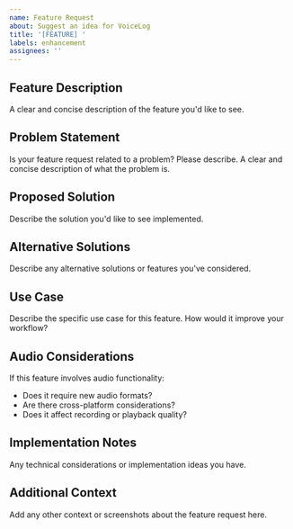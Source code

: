 ```yaml
---
name: Feature Request
about: Suggest an idea for VoiceLog
title: '[FEATURE] '
labels: enhancement
assignees: ''
---
```


## Feature Description
A clear and concise description of the feature you'd like to see.

## Problem Statement
Is your feature request related to a problem? Please describe.
A clear and concise description of what the problem is.

## Proposed Solution
Describe the solution you'd like to see implemented.

## Alternative Solutions
Describe any alternative solutions or features you've considered.

## Use Case
Describe the specific use case for this feature. How would it improve your workflow?

## Audio Considerations
If this feature involves audio functionality:
- Does it require new audio formats?
- Are there cross-platform considerations?
- Does it affect recording or playback quality?

## Implementation Notes
Any technical considerations or implementation ideas you have.

## Additional Context
Add any other context or screenshots about the feature request here.
